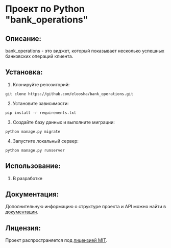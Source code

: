 # Проект по Python "bank_operations"

## Описание:

bank_operations - это виджет, который показывает несколько успешных банковских операций клиента.

## Установка:

1. Клонируйте репозиторий:
```
git clone https://github.com/eloosha/bank_operations.git
```

2. Установите зависимости:
```
pip install -r requirements.txt
```

3. Создайте базу данных и выполните миграции:
```
python manage.py migrate
```

4. Запустите локальный сервер:
```
python manage.py runserver
```
## Использование:

1. В разработке

## Документация:

Дополнительную информацию о структуре проекта и API можно найти в [документации](docs/README.md).

## Лицензия:

Проект распространяется под [лицензией MIT](LICENSE).
